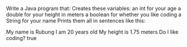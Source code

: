 Write a Java program that:
Creates these variables:
an int for your age
a double for your height in meters
a boolean for whether you like coding
a String for your name
Prints them all in sentences like this:

My name is Rubung
I am 20 years old
My height is 1.75 meters
Do I like coding? true

